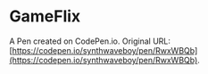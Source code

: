 # GameFlix

A Pen created on CodePen.io. Original URL: [https://codepen.io/synthwaveboy/pen/RwxWBQb](https://codepen.io/synthwaveboy/pen/RwxWBQb).


